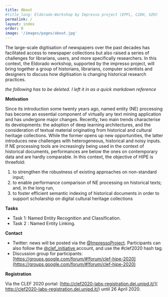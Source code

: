 ```yaml
---
title: About
#title_long: Eldorado-Workshop by Impresso project (EPFL, C2DH, UZH)
permalink: /
layout: index
order: 0
image: '/images/pages/about.jpg'
---
```


The large-scale digitisation of newspapers over the past decades has facilitated access to newspaper collections but also raised a series of challenges for librarians, users, and more specifically researchers. In this context, the Eldorado workshop, supported by the impresso project, will bring together a group of historians, librarians, computer scientists and designers to discuss how digitisation is changing historical research practices.

_the following has to be deleted. I left it in as a quick markdown reference_



**Motivation**

Since its introduction some twenty years ago, named entity (NE) processing has become an essential component of virtually any text mining application and has undergone major changes. Recently, two main trends characterise its developments: the adoption of deep learning architectures, and the consideration of textual material originating from historical and cultural heritage collections. While the former opens up new opportunities, the latter introduces new challenges with heterogeneous, historical and noisy inputs. If NE processing tools are increasingly being used in the context of historical documents, performances are below the ones on contemporary data and are hardly comparable. In this context,  the objective of HIPE is threefold:

1. to strengthen the robustness of existing approaches on non-standard input;
2. to enable performance comparison of NE processing on historical texts;
   and, in the long run,
3. to foster efficient semantic indexing of historical documents in order to support scholarship on digital cultural heritage collections

**Tasks**

- Task 1: Named Entity Recognition and Classification.
- Task 2 : Named Entity Linking.

**Contact**

- Twitter: news will be posted via the [@ImpressoProject](https://twitter.com/ImpressoProject/). Participants can also follow the [@clef_initiative ](https://twitter.com/clef_initiative) account, and use the #clef2020 hash tag.
- Discussion group for participants: [https://groups.google.com/forum/#!forum/clef-hipe-2020](https://groups.google.com/forum/#!forum/clef-hipe-2020)

**Registration**

Via the CLEF 2020 portal: [http://clef2020-labs-registration.dei.unipd.it/]( http://clef2020-labs-registration.dei.unipd.it/) until 26 April 2020.
